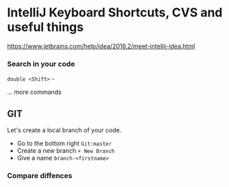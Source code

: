 # IntelliJ Keyboard Shortcuts, CVS and useful things

https://www.jetbrains.com/help/idea/2016.2/meet-intellij-idea.html


### Search in your code

`double <Shift>` - 

... more commands

## GIT

Let's create a local branch of your code.

* Go to the bottom right `Git:master`
* Create a new branch `+ New Branch`
* Give a name `branch-<firstname>`


### Compare diffences
